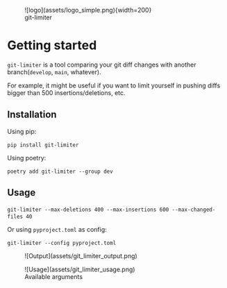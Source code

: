 <figure markdown>
  ![logo](assets/logo_simple.png){width=200}
  <figcaption>git-limiter</figcaption>

</figure>

# Getting started


`git-limiter` is a tool comparing your git diff changes with another branch(`develop`, `main`, whatever).

For example, it might be useful if you  want to limit yourself in pushing diffs bigger than 500 insertions/deletions, etc. 

## Installation


Using pip:

```
pip install git-limiter
```


Using poetry:

```
poetry add git-limiter --group dev
```

## Usage

```
git-limiter --max-deletions 400 --max-insertions 600 --max-changed-files 40
```

Or using `pyproject.toml` as config:

```
git-limiter --config pyproject.toml
```

<figure markdown>
  ![Output](assets/git_limiter_output.png)
</figure>


<figure markdown>
  ![Usage](assets/git_limiter_usage.png)
  <figcaption>Available arguments</figcaption>
</figure>